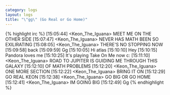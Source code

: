 ```yaml
---
category: logs
layout: logs
title: "\"gg\" (Go Real or Go Home)"
---
```


{% highlight irc %}
[15:05:44] <Keon_The_Iguana> MEET ME ON THE OTHER SIDE
[15:07:47] <Keon_The_Iguana> NEVER HAS MATH BEEN SO EXILIRATING
[15:08:05] <Keon_The_Iguana> THERE'S NO STOPPING NOW
[15:09:58] <Valkyria> back
[15:09:59] <Keon> Gg
[15:10:05] <Keon> Hi atlas
[15:10:10] <Valkyria> Hey
[15:10:15] <Keon> Pandora loves me
[15:10:25] <Keon> It's playing Take On Me now c:
[15:11:10] <Keon_The_Iguana> ROAD TO JUPITER IS GUIDING ME THROUGH THIS GALAXY
[15:12:10] <Keon> OF MATH PROBLEMS
[15:12:20] <Keon_The_Iguana> ONE MORE SECTION
[15:12:22] <Keon_The_Iguana> BRING IT ON
[15:12:29] <Keon> GO REAL KEON
[15:12:38] <Keon_The_Iguana> GO BIG OR GO HOME
[15:12:41] <Keon_The_Iguana> IM GOING BIG
[15:12:49] <Keon> Gg
{% endhighlight %}
